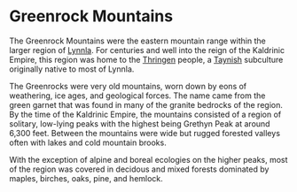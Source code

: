 # Greenrock Mountains

The Greenrock Mountains were the eastern mountain range within the larger region of [Lynnla](2-1d-region_Lynnla.md). For centuries and well into the reign of the Kaldrinic Empire, this region was home to the [Thringen](1-1d-culture_Thringen.md) people, a [Taynish](1-1a-culture_Tayn.md) subculture originally native to most of Lynnla.

The Greenrocks were very old mountains, worn down by eons of weathering, ice ages, and geological forces. The name came from the green garnet that was found in many of the granite bedrocks of the region. By the time of the Kaldrinic Empire, the mountains consisted of a region of solitary, low-lying peaks with the highest being Grethyn Peak at around 6,300 feet. Between the mountains were wide but rugged forested valleys often with lakes and cold mountain brooks.

With the exception of alpine and boreal ecologies on the higher peaks, most of the region was covered in decidous and mixed forests dominated by maples, birches, oaks, pine, and hemlock.